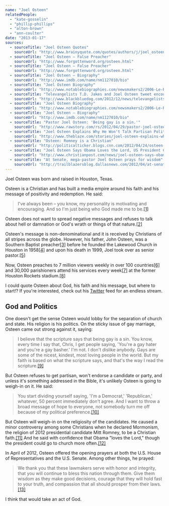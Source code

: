 ```yaml
---
name: "Joel Osteen"
relatedPeople:
  - "kate-gosselin"
  - "phillip-phillips"
  - "alton-brown"
  - "ann-coulter"
date: "2013-01-17"
sources:
  - sourceTitle: "Joel Osteen Quotes"
    sourceUrl: "http://www.brainyquote.com/quotes/authors/j/joel_osteen_2.html"
  - sourceTitle: "Joel Osteen – False Preacher"
    sourceUrl: "http://www.forgottenword.org/osteen.html"
  - sourceTitle: "Joel Osteen – False Preacher"
    sourceUrl: "http://www.forgottenword.org/osteen.html"
  - sourceTitle: "Joel Osteen – Biography"
    sourceUrl: "http://www.imdb.com/name/nm1127010/bio"
  - sourceTitle: "Joel Osteen Biography"
    sourceUrl: "http://www.notablebiographies.com/newsmakers2/2006-Le-Ra/Osteen-Joel.html"
  - sourceTitle: "Televangelists T.D. Jakes and Joel Osteen tweet encouragement after Sandy Hook tragedy"
    sourceUrl: "http://www.blackbluedog.com/2012/12/news/televangelists-t-d-jakes-and-joel-osteen-tweet-encouragement-after-sandy-hook-tragedy/"
  - sourceTitle: "Joel Osteen Biography"
    sourceUrl: "http://www.notablebiographies.com/newsmakers2/2006-Le-Ra/Osteen-Joel.html"
  - sourceTitle: "Joel Osteen – Biography"
    sourceUrl: "http://www.imdb.com/name/nm1127010/bio"
  - sourceTitle: "Pastor Joel Osteen: 'Being gay is a sin.'"
    sourceUrl: "http://www.rawstory.com/rs/2012/04/29/pastor-joel-osteen-being-gay-is-a-sin/"
  - sourceTitle: "Joel Osteen Explains Why He Won't Talk Partisan Politics"
    sourceUrl: "http://www.theblaze.com/stories/joel-osteen-explains-why-he-wont-talk-partisan-politics-plus-see-his-advice-for-obama-romney/"
  - sourceTitle: "Osteen: Romney is a Christian"
    sourceUrl: "http://politicalticker.blogs.cnn.com/2012/04/24/osteen-romney-is-a-christian/"
  - sourceTitle: "Joel Osteen Says Obama Loves the Lord, US President Could Attend Church More Frequently."
    sourceUrl: "http://www.christianpost.com/news/joel-osteen-says-obama-loves-the-lord-us-president-could-attend-church-more-frequently-63251/"
  - sourceTitle: "At Senate, mega-pastor Joel Osteen prays for wisdom"
    sourceUrl: "http://trailblazersblog.dallasnews.com/2012/04/at-senate-mega-pastor-joel-ost.html/"
---
```


Joel Osteen was born and raised in Houston, Texas.

Osteen is a Christian and has built a media empire around his faith and his message of positivity and redemption. He said:

>I've always been – you know, my personality is motivating and encouraging. And so I'm just being who God made me to be.<a class="source-citation" href="http://www.brainyquote.com/quotes/authors/j/joel_osteen_2.html" title="Joel Osteen Quotes">[1]</a>

Osteen does not want to spread negative messages and refuses to talk about hell or damnation or God's wrath or things of that nature.<a class="source-citation" href="http://www.forgottenword.org/osteen.html" title="Joel Osteen – False Preacher">[2]</a>

Osteen's message is non-denominational and it is received by Christians of all stripes across the globe. However, his father, John Osteen, was a Southern Baptist preacher<a class="source-citation" href="http://www.forgottenword.org/osteen.html" title="Joel Osteen – False Preacher">[3]</a> before he founded the Lakewood Church in Houston in 1958<a class="source-citation" href="http://www.imdb.com/name/nm1127010/bio" title="Joel Osteen – Biography">[4]</a> and upon his death in 1999, Joel took over as senior pastor.<a class="source-citation" href="http://www.notablebiographies.com/newsmakers2/2006-Le-Ra/Osteen-Joel.html" title="Joel Osteen Biography">[5]</a>

Now, Osteen preaches to 7 million viewers weekly in over 100 countries<a class="source-citation" href="http://www.blackbluedog.com/2012/12/news/televangelists-t-d-jakes-and-joel-osteen-tweet-encouragement-after-sandy-hook-tragedy/" title="Televangelists T.D. Jakes and Joel Osteen tweet encouragement after Sandy Hook tragedy">[6]</a> and 30,000 parishioners attend his services every week<a class="source-citation" href="http://www.notablebiographies.com/newsmakers2/2006-Le-Ra/Osteen-Joel.html" title="Joel Osteen Biography">[7]</a> at the former Houston Rockets stadium.<a class="source-citation" href="http://www.imdb.com/name/nm1127010/bio" title="Joel Osteen – Biography">[8]</a>

I could quote Osteen about God, his faith and his message, but where to start!? If you're interested, check out his [Twitter](https://twitter.com/JoelOsteen) feed for an endless stream.


## God and Politics

One doesn't get the sense Osteen would lobby for the separation of church and state. His religion is his politics. On the sticky issue of gay marriage, Osteen came out strong against it, saying:

>I believe that the scripture says that being gay is a sin. You know, every time I say that, Chris, I get people saying, 'You're a gay hater and you're a gay basher.' I'm not. I don't dislike anybody. Gays are some of the nicest, kindest, most loving people in the world. But my faith is based on what the scripture says, and that's the way I read the scripture.<a class="source-citation" href="http://www.rawstory.com/rs/2012/04/29/pastor-joel-osteen-being-gay-is-a-sin/" title="Pastor Joel Osteen: &apos;Being gay is a sin.&apos;">[9]</a>

But Osteen refuses to get partisan, won't endorse a candidate or party, and unless it's something addressed in the Bible, it's unlikely Osteen is going to weigh-in on it. He said:

>You start dividing yourself saying, 'I'm a Democrat,' 'Republican,' whatever, 50 percent immediately don't agree. And I want to throw a broad message of hope to everyone, not somebody turn me off because of my political preference.<a class="source-citation" href="http://www.theblaze.com/stories/joel-osteen-explains-why-he-wont-talk-partisan-politics-plus-see-his-advice-for-obama-romney/" title="Joel Osteen Explains Why He Won&apos;t Talk Partisan Politics">[10]</a>

But Osteen will weigh-in on the religiosity of the candidates. He caused a minor controversy among some Christians when he declared Mormonism, the religion of 2012 presidential candidate Mitt Romney, to be a Christian faith.<a class="source-citation" href="http://politicalticker.blogs.cnn.com/2012/04/24/osteen-romney-is-a-christian/" title="Osteen: Romney is a Christian">[11]</a> And he said with confidence that Obama "loves the Lord," though the president could go to church more often.<a class="source-citation" href="http://www.christianpost.com/news/joel-osteen-says-obama-loves-the-lord-us-president-could-attend-church-more-frequently-63251/" title="Joel Osteen Says Obama Loves the Lord, US President Could Attend Church More Frequently.">[12]</a>

In April of 2012, Osteen offered the opening prayers at both the U.S. House of Representatives and the U.S. Senate. Among other things, he prayed:

>We thank you that these lawmakers serve with honor and integrity, that you will continue to bless this nation through them. Give them wisdom as they make good decisions, courage that they will hold fast to your truth, and compassion that all should prosper from their laws.<a class="source-citation" href="http://trailblazersblog.dallasnews.com/2012/04/at-senate-mega-pastor-joel-ost.html/" title="At Senate, mega-pastor Joel Osteen prays for wisdom">[13]</a>

I think that would take an act of God.
